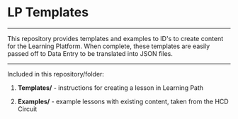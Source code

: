 # LP Templates

---

This repository provides templates and examples to ID's to create content for the Learning Platform. When complete, these templates are easily passed off to Data Entry to be translated into JSON files.

---

Included in this repository/folder:

1. **Templates/** - instructions for creating a lesson in Learning Path

2. **Examples/** - example lessons with existing content, taken from the HCD Circuit

<!-- 3. [**Contributing Guidelines**](contributing-guidelines.md) - information about how to submit materials you create, adapt, or fix back to the global General Assembly team -->

<!--  above is for tech courses only -->
